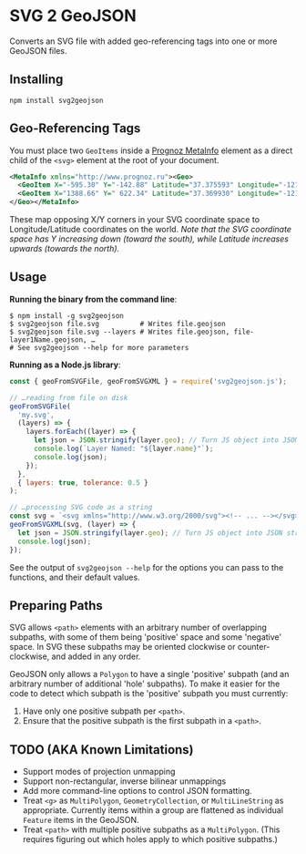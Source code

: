 # SVG 2 GeoJSON

Converts an SVG file with added geo-referencing tags into one or more GeoJSON files.

## Installing

`npm install svg2geojson`

## Geo-Referencing Tags

You must place two `GeoItems` inside a [Prognoz MetaInfo](http://help.prognoz.com/8.0/en/mergedProjects/Specifications/svgmapspecification/structure/svgmap_structure.htm) element as a direct child of the `<svg>` element at the root of your document.

```xml
<MetaInfo xmlns="http://www.prognoz.ru"><Geo>
  <GeoItem X="-595.30" Y="-142.88" Latitude="37.375593" Longitude="-121.977795"/>
  <GeoItem X="1388.66" Y=" 622.34" Latitude="37.369930" Longitude="-121.959404"/>
</Geo></MetaInfo>
```

These map opposing X/Y corners in your SVG coordinate space to Longitude/Latitude coordinates on the world. _Note that the SVG coordinate space has Y increasing down (toward the south), while Latitude increases upwards (towards the north)._

## Usage

**Running the binary from the command line**:

```
$ npm install -g svg2geojson
$ svg2geojson file.svg          # Writes file.geojson
$ svg2geojson file.svg --layers # Writes file.geojson, file-layer1Name.geojson, …
# See svg2geojson --help for more parameters
```

**Running as a Node.js library**:

```js
const { geoFromSVGFile, geoFromSVGXML } = require('svg2geojson.js');

// …reading from file on disk
geoFromSVGFile(
  'my.svg',
  (layers) => {
    layers.forEach((layer) => {
      let json = JSON.stringify(layer.geo); // Turn JS object into JSON string
      console.log(`Layer Named: "${layer.name}"`);
      console.log(json);
    });
  },
  { layers: true, tolerance: 0.5 }
);

// …processing SVG code as a string
const svg = `<svg xmlns="http://www.w3.org/2000/svg"><!-- ... --></svg>`;
geoFromSVGXML(svg, (layer) => {
  let json = JSON.stringify(layer.geo); // Turn JS object into JSON string
  console.log(json);
});
```

See the output of `svg2geojson --help` for the options you can pass to the functions, and their default values.

## Preparing Paths

SVG allows `<path>` elements with an arbitrary number of overlapping subpaths, with some of them being 'positive' space and some 'negative' space. In SVG these subpaths may be oriented clockwise or counter-clockwise, and added in any order.

GeoJSON only allows a `Polygon` to have a single 'positive' subpath (and an arbitrary number of additional 'hole' subpaths). To make it easier for the code to detect which subpath is the 'positive' subpath you must currently:

1. Have only one positive subpath per `<path>`.
2. Ensure that the positive subpath is the first subpath in a `<path>`.

## TODO (AKA Known Limitations)

- Support modes of projection unmapping
- Support non-rectangular, inverse bilinear unmappings
- Add more command-line options to control JSON formatting.
- Treat `<g>` as `MultiPolygon`, `GeometryCollection`, or `MultiLineString` as appropriate. Currently items within a group are flattened as individual `Feature` items in the GeoJSON.
- Treat `<path>` with multiple positive subpaths as a `MultiPolygon`. (This requires figuring out which holes apply to which positive subpaths.)
